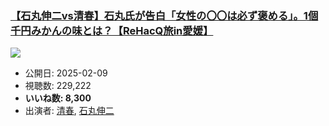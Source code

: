 ### [【石丸伸二vs清春】石丸氏が告白「女性の〇〇は必ず褒める」。1個千円みかんの味とは？【ReHacQ旅in愛媛】](https://www.youtube.com/watch?v=Uax7_fpto9E)
[![](https://img.youtube.com/vi/Uax7_fpto9E/sddefault.jpg)](https://www.youtube.com/watch?v=Uax7_fpto9E)
-   公開日: 2025-02-09
-   視聴数: 229,222
-   **いいね数: 8,300**
-   出演者: [清春](/rehacq_fan/people/清春 "wikilink"), [石丸伸二](/rehacq_fan/people/石丸伸二 "wikilink")
